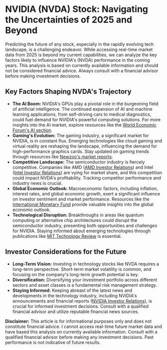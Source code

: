 # NVIDIA (NVDA) Stock: Navigating the Uncertainties of 2025 and Beyond

Predicting the future of any stock, especially in the rapidly evolving tech landscape, is a challenging endeavor.  While accessing real-time market data from 2025 is beyond my current capabilities, we can analyze the key factors likely to influence NVIDIA's (NVDA) performance in the coming years.  This analysis is based on currently available information and should not be considered financial advice.  Always consult with a financial advisor before making investment decisions.

## Key Factors Shaping NVDA's Trajectory

* **The AI Boom:** NVIDIA's GPUs play a pivotal role in the burgeoning field of artificial intelligence.  The continued expansion of AI and machine learning applications, from self-driving cars to medical diagnostics, could fuel demand for NVIDIA's powerful computing solutions.  For more insights into the AI market, explore resources like the [World Economic Forum's AI section](https://www.weforum.org/focus/artificial-intelligence).
* **Gaming's Evolution:** The gaming industry, a significant market for NVIDIA, is in constant flux.  Emerging technologies like cloud gaming and virtual reality are reshaping the landscape, influencing the demand for high-performance graphics cards.  Stay updated on gaming trends through resources like [Newzoo's market reports](https://newzoo.com/insights/game-market-numbers/).
* **Competitive Landscape:** The semiconductor industry is fiercely competitive.  Companies like AMD ([AMD Investor Relations](https://ir.amd.com/)) and Intel ([Intel Investor Relations](https://www.intcorporation.com/investor/)) are vying for market share, and this competition could impact NVDA's profitability.  Tracking competitor performance and industry news is crucial.
* **Global Economic Outlook:** Macroeconomic factors, including inflation, interest rates, and global economic growth, exert a significant influence on investor sentiment and market performance.  Resources like the [International Monetary Fund](https://www.imf.org/) provide valuable insights into the global economic outlook.
* **Technological Disruption:**  Breakthroughs in areas like quantum computing or alternative chip architectures could disrupt the semiconductor industry, presenting both opportunities and challenges for NVIDIA.  Staying informed about emerging technologies through publications like [MIT Technology Review](https://www.technologyreview.com/) is essential.

## Investor Considerations for the Future

* **Long-Term Vision:** Investing in technology stocks like NVDA requires a long-term perspective.  Short-term market volatility is common, and focusing on the company's long-term growth potential is key.
* **Diversification:** Diversifying your investment portfolio across different sectors and asset classes is a fundamental risk management strategy.
* **Staying Informed:** Keeping abreast of the latest news and developments in the technology industry, including NVIDIA's announcements and financial reports ([NVIDIA Investor Relations](https://investor.nvidia.com/)), is crucial for informed investment decisions.  Consult with a qualified financial advisor and utilize reputable financial news sources.

**Disclaimer:** This article is for informational purposes only and does not constitute financial advice.  I cannot access real-time future market data and have based this analysis on currently available information. Consult with a qualified financial advisor before making any investment decisions. Past performance is not indicative of future results.